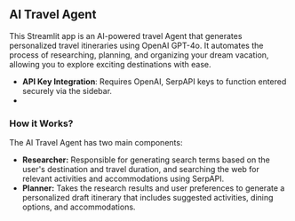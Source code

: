 ## AI Travel Agent
This Streamlit app is an AI-powered travel Agent that generates personalized travel itineraries using OpenAI GPT-4o. It automates the process of researching, planning, and organizing your dream vacation, allowing you to explore exciting destinations with ease.

- **API Key Integration**: Requires OpenAI, SerpAPI keys to function entered securely via the sidebar.
- 
### How it Works?

The AI Travel Agent has two main components:
- **Researcher:** Responsible for generating search terms based on the user's destination and travel duration, and searching the web for relevant activities and accommodations using SerpAPI.
- **Planner:** Takes the research results and user preferences to generate a personalized draft itinerary that includes suggested activities, dining options, and accommodations.
